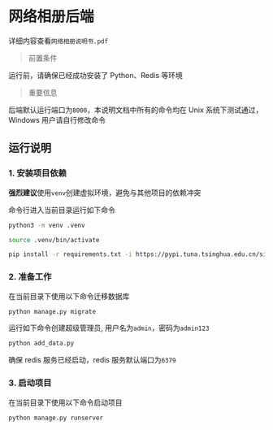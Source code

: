 # 网络相册后端

详细内容查看`网络相册说明书.pdf`

> 前置条件

运行前，请确保已经成功安装了 Python、Redis 等环境

> 重要信息

后端默认运行端口为`8000`，本说明文档中所有的命令均在 Unix 系统下测试通过，Windows 用户请自行修改命令

## 运行说明

### 1. 安装项目依赖

**强烈建议**使用`venv`创建虚拟环境，避免与其他项目的依赖冲突

命令行进入当前目录运行如下命令

```sh
python3 -m venv .venv

source .venv/bin/activate

pip install -r requirements.txt -i https://pypi.tuna.tsinghua.edu.cn/simple
```

### 2. 准备工作

在当前目录下使用以下命令迁移数据库

```sh
python manage.py migrate
```

运行如下命令创建超级管理员, 用户名为`admin`，密码为`admin123`

```sh
python add_data.py
```

确保 redis 服务已经启动，redis 服务默认端口为`6379`

### 3. 启动项目

在当前目录下使用以下命令启动项目

```sh
python manage.py runserver
```
